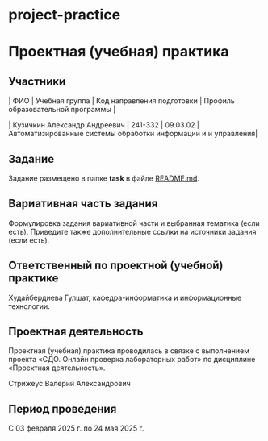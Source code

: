 # project-practice

# Проектная (учебная) практика

## Участники

| ФИО | Учебная группа | Код направления подготовки | Профиль образовательной программы |

| Кузичкин Александр Андреевич | 241-332 | 09.03.02 | Автоматизированные системы обработки информации и и управления|


## Задание

Задание размещено в папке **task** в файле [README.md](task/README.md).

## Вариативная часть задания

Формулировка задания вариативной части и выбранная тематика (если есть). Приведите также дополнительные ссылки на источники задания (если есть).

## Ответственный по проектной (учебной) практике

Худайбердиева Гулшат, кафедра-информатика и информационные технологии.

## Проектная деятельность

Проектная (учебная) практика проводилась в связке с выполнением проекта «СДО. Онлайн проверка лабораторных работ» по дисциплине «Проектная деятельность».

Стрижеус Валерий Александрович

## Период проведения

С 03 февраля 2025 г. по 24 мая 2025 г.
